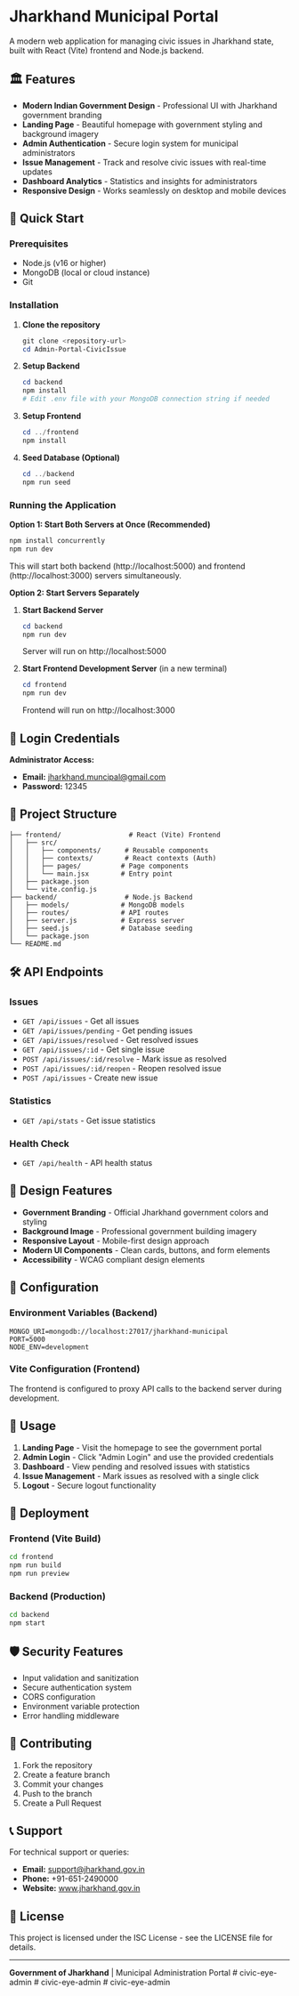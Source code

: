 # Jharkhand Municipal Portal

A modern web application for managing civic issues in Jharkhand state, built with React (Vite) frontend and Node.js backend.

## 🏛️ Features

- **Modern Indian Government Design** - Professional UI with Jharkhand government branding
- **Landing Page** - Beautiful homepage with government styling and background imagery
- **Admin Authentication** - Secure login system for municipal administrators
- **Issue Management** - Track and resolve civic issues with real-time updates
- **Dashboard Analytics** - Statistics and insights for administrators
- **Responsive Design** - Works seamlessly on desktop and mobile devices

## 🚀 Quick Start

### Prerequisites

- Node.js (v16 or higher)
- MongoDB (local or cloud instance)
- Git

### Installation

1. **Clone the repository**
   ```powershell
   git clone <repository-url>
   cd Admin-Portal-CivicIssue
   ```

2. **Setup Backend**
   ```powershell
   cd backend
   npm install
   # Edit .env file with your MongoDB connection string if needed
   ```

3. **Setup Frontend**
   ```powershell
   cd ../frontend
   npm install
   ```

4. **Seed Database (Optional)**
   ```powershell
   cd ../backend
   npm run seed
   ```

### Running the Application

**Option 1: Start Both Servers at Once (Recommended)**
```powershell
npm install concurrently
npm run dev
```
This will start both backend (http://localhost:5000) and frontend (http://localhost:3000) servers simultaneously.

**Option 2: Start Servers Separately**

1. **Start Backend Server**
   ```powershell
   cd backend
   npm run dev
   ```
   Server will run on http://localhost:5000

2. **Start Frontend Development Server** (in a new terminal)
   ```powershell
   cd frontend
   npm run dev
   ```
   Frontend will run on http://localhost:3000

## 🔐 Login Credentials

**Administrator Access:**
- **Email:** jharkhand.muncipal@gmail.com
- **Password:** 12345

## 📁 Project Structure

```
├── frontend/                 # React (Vite) Frontend
│   ├── src/
│   │   ├── components/      # Reusable components
│   │   ├── contexts/        # React contexts (Auth)
│   │   ├── pages/          # Page components
│   │   └── main.jsx        # Entry point
│   ├── package.json
│   └── vite.config.js
├── backend/                 # Node.js Backend
│   ├── models/             # MongoDB models
│   ├── routes/             # API routes
│   ├── server.js           # Express server
│   ├── seed.js             # Database seeding
│   └── package.json
└── README.md
```

## 🛠️ API Endpoints

### Issues
- `GET /api/issues` - Get all issues
- `GET /api/issues/pending` - Get pending issues
- `GET /api/issues/resolved` - Get resolved issues
- `GET /api/issues/:id` - Get single issue
- `POST /api/issues/:id/resolve` - Mark issue as resolved
- `POST /api/issues/:id/reopen` - Reopen resolved issue
- `POST /api/issues` - Create new issue

### Statistics
- `GET /api/stats` - Get issue statistics

### Health Check
- `GET /api/health` - API health status

## 🎨 Design Features

- **Government Branding** - Official Jharkhand government colors and styling
- **Background Image** - Professional government building imagery
- **Responsive Layout** - Mobile-first design approach
- **Modern UI Components** - Clean cards, buttons, and form elements
- **Accessibility** - WCAG compliant design elements

## 🔧 Configuration

### Environment Variables (Backend)

```env
MONGO_URI=mongodb://localhost:27017/jharkhand-municipal
PORT=5000
NODE_ENV=development
```

### Vite Configuration (Frontend)

The frontend is configured to proxy API calls to the backend server during development.

## 📱 Usage

1. **Landing Page** - Visit the homepage to see the government portal
2. **Admin Login** - Click "Admin Login" and use the provided credentials
3. **Dashboard** - View pending and resolved issues with statistics
4. **Issue Management** - Mark issues as resolved with a single click
5. **Logout** - Secure logout functionality

## 🚀 Deployment

### Frontend (Vite Build)
```bash
cd frontend
npm run build
npm run preview
```

### Backend (Production)
```bash
cd backend
npm start
```

## 🛡️ Security Features

- Input validation and sanitization
- Secure authentication system
- CORS configuration
- Environment variable protection
- Error handling middleware

## 🤝 Contributing

1. Fork the repository
2. Create a feature branch
3. Commit your changes
4. Push to the branch
5. Create a Pull Request

## 📞 Support

For technical support or queries:
- **Email:** support@jharkhand.gov.in
- **Phone:** +91-651-2490000
- **Website:** www.jharkhand.gov.in

## 📄 License

This project is licensed under the ISC License - see the LICENSE file for details.

---

**Government of Jharkhand** | Municipal Administration Portal
#   c i v i c - e y e - a d m i n  
 #   c i v i c - e y e - a d m i n  
 #   c i v i c - e y e - a d m i n  
 